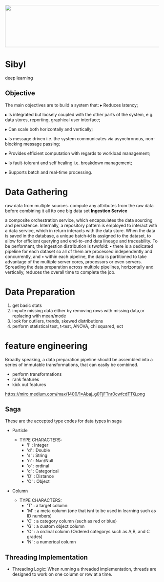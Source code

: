<img src="https://github.com/wolverine3301/Sibyl/blob/master/SYBIL_GUI/home_icons/sybilLOGO.png?raw=true" width="516" height="138">

# Sibyl
deep learning
## Objective
The main objectives are to build a system that:
▸ Reduces latency;

▸ Is integrated but loosely coupled with the other parts of the system, e.g. data stores, reporting, graphical user interface;

▸ Can scale both horizontally and vertically;

▸ Is message driven i.e. the system communicates via asynchronous, non-blocking message passing;

▸ Provides efficient computation with regards to workload management;

▸ Is fault-tolerant and self healing i.e. breakdown management;

▸ Supports batch and real-time processing.

# Data Gathering
raw data from multiple sources. compute any attributes from the raw data before combining it all ito one big data set
**Ingestion Service**

a composite orchestration service, which encapsulates the data sourcing and persistence. Internally, a repository pattern is employed to interact with a data service, which in return interacts with the data store. When the data is saved in the database, a unique batch-id is assigned to the dataset, to allow for efficient querying and end-to-end data lineage and traceability.
To be performant, the ingestion distribution is twofold:
• there is a dedicated pipeline for each dataset so all of them are processed independently and concurrently, and
• within each pipeline, the data is partitioned to take advantage of the multiple server cores, processors or even servers.
Spreading the data preparation across multiple pipelines, horizontally and vertically, reduces the overall time to complete the job.
# Data Preparation
1. get basic stats
2. impute missing data either by removing rows with missing data,or replacing with mean/mode
3. look for outliers, trends, skewed distributions
4. perform statistical test, t-test, ANOVA, chi squared, ect

# feature engineering
Broadly speaking, a data preparation pipeline should be assembled into a series of immutable transformations, that can easily be combined.
* perform transformations
* rank features
* kick out features


https://miro.medium.com/max/1400/1*Abaj_g0TjFTnr0cwfcdTTQ.png


## Saga

These are the accepted type codes for data types in saga
 - Particle
  	* TYPE CHARACTERS:
 		* 'i' : Integer
 		* 'd' : Double
 		* 's' : String
 		* 'n' : Nan/Null
 		* 'o' : ordinal
 		* 'c' : Categorical
 		* 'D' : Distance
		* 'O' : Object
		
 - Column
  	* TYPE CHARACTERS:
 		* 'T' : a target column
 		* 'M' : a meta column (one that isnt to be used in learning such as ID numbers)
 		* 'C' : a category column (such as red or blue)
 		* 'G' : a custom object column
 		* 'O' : a ordinal column (Ordered categorys such as A,B, and C grades)
 		* 'N' : a numerical column
		
## Threading Implementation
  - Threading Logic: When running a threaded implementation, threads are designed to work on one column or row at a time.

